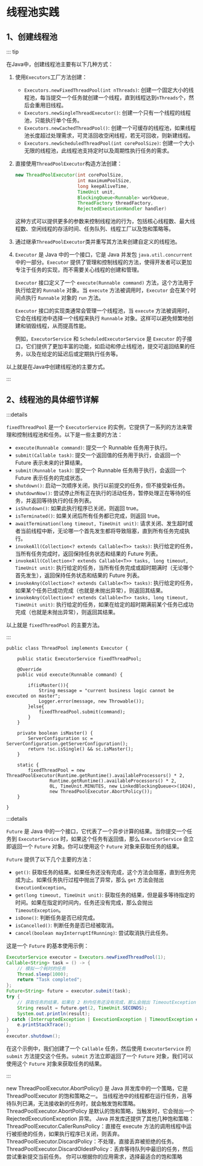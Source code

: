 # 线程池实践

## 1、创建线程池

::: tip

在Java中，创建线程池主要有以下几种方式：

1. 使用`Executors`工厂方法创建：

   - `Executors.newFixedThreadPool(int nThreads)`: 创建一个固定大小的线程池，每当提交一个任务就创建一个线程，直到线程达到`nThreads`个，然后会重用旧线程。
   - `Executors.newSingleThreadExecutor()`: 创建一个只有一个线程的线程池，只能执行单个任务。
   - `Executors.newCachedThreadPool()`: 创建一个可缓存的线程池，如果线程池长度超过处理需求，可灵活回收空闲线程，若无可回收，则新建线程。
   - `Executors.newScheduledThreadPool(int corePoolSize)`: 创建一个大小无限的线程池，此线程池支持定时以及周期性执行任务的需求。

2. 直接使用`ThreadPoolExecutor`构造方法创建：

   ```java
   new ThreadPoolExecutor(int corePoolSize,
                          int maximumPoolSize,
                          long keepAliveTime,
                          TimeUnit unit,
                          BlockingQueue<Runnable> workQueue,
                          ThreadFactory threadFactory,
                          RejectedExecutionHandler handler)
   ```
   这种方式可以提供更多的参数来控制线程池的行为，包括核心线程数、最大线程数、空闲线程的存活时间、任务队列、线程工厂以及饱和策略等。

3. 通过继承`ThreadPoolExecutor`类并重写其方法来创建自定义的线程池。

4. `Executor` 是 Java 中的一个接口，它是 Java 并发包 `java.util.concurrent` 中的一部分。`Executor` 提供了管理和控制线程的方法，使得开发者可以更加专注于任务的实现，而不需要关心线程的创建和管理。

   `Executor` 接口定义了一个 `execute(Runnable command)` 方法，这个方法用于执行给定的 `Runnable` 对象。当 `execute` 方法被调用时，`Executor` 会在某个时间点执行 `Runnable` 对象的 `run` 方法。

   `Executor` 接口的实现类通常会管理一个线程池，当 `execute` 方法被调用时，它会在线程池中选择一个线程来执行 `Runnable` 对象。这样可以避免频繁地创建和销毁线程，从而提高性能。

   例如，`ExecutorService` 和 `ScheduledExecutorService` 是 `Executor` 的子接口，它们提供了更加丰富的功能，如启动和停止线程池，提交可返回结果的任务，以及在给定的延迟后或定期执行任务等。


以上就是在Java中创建线程池的主要方式。

:::

## 2、线程池的具体细节详解


:::details

`fixedThreadPool` 是一个 `ExecutorService` 的实例，它提供了一系列的方法来管理和控制线程池和任务。以下是一些主要的方法：

- `execute(Runnable command)`: 提交一个 Runnable 任务用于执行。
- `submit(Callable task)`: 提交一个返回值的任务用于执行，会返回一个 Future 表示未来的计算结果。
- `submit(Runnable task)`: 提交一个 Runnable 任务用于执行，会返回一个 Future 表示任务的完成状态。
- `shutdown()`: 启动一次顺序关闭，执行以前提交的任务，但不接受新任务。
- `shutdownNow()`: 尝试停止所有正在执行的活动任务，暂停处理正在等待的任务，并返回等待执行的任务列表。
- `isShutdown()`: 如果此执行程序已关闭，则返回 true。
- `isTerminated()`: 如果关闭后所有任务都已完成，则返回 true。
- `awaitTermination(long timeout, TimeUnit unit)`: 请求关闭、发生超时或者当前线程中断，无论哪一个首先发生都将导致阻塞，直到所有任务完成执行。
- `invokeAll(Collection<? extends Callable<T>> tasks)`: 执行给定的任务，当所有任务完成时，返回保持任务状态和结果的 Future 列表。
- `invokeAll(Collection<? extends Callable<T>> tasks, long timeout, TimeUnit unit)`: 执行给定的任务，当所有任务完成或超时期满时（无论哪个首先发生），返回保持任务状态和结果的 Future 列表。
- `invokeAny(Collection<? extends Callable<T>> tasks)`: 执行给定的任务，如果某个任务已成功完成（也就是未抛出异常），则返回其结果。
- `invokeAny(Collection<? extends Callable<T>> tasks, long timeout, TimeUnit unit)`: 执行给定的任务，如果在给定的超时期满前某个任务已成功完成（也就是未抛出异常），则返回其结果。

以上就是 `fixedThreadPool` 的主要方法。

:::

```java{15}
public class ThreadPool implements Executor {

    public static ExecutorService fixedThreadPool;

    @Override
    public void execute(Runnable command) {

        if(isMaster()){
            String message = "current business logic cannot be executed on master";
            Logger.error(message, new Throwable());
        }else{
            fixedThreadPool.submit(command);
        }
    }

    private boolean isMaster() {
        ServerConfiguration sc = ServerConfiguration.getServerConfiguration();
        return !sc.isSingle() && sc.isMaster();
    }

    static {
        fixedThreadPool = new ThreadPoolExecutor(Runtime.getRuntime().availableProcessors() * 2,
                Runtime.getRuntime().availableProcessors() * 2,
                0L, TimeUnit.MINUTES, new LinkedBlockingQueue<>(1024),
                new ThreadPoolExecutor.AbortPolicy());
    }

}
```

:::details

`Future` 是 Java 中的一个接口，它代表了一个异步计算的结果。当你提交一个任务到 `ExecutorService` 时，如果这个任务有返回值，那么 `ExecutorService` 会立即返回一个 `Future` 对象。你可以使用这个 `Future` 对象来获取任务的结果。

`Future` 提供了以下几个主要的方法：

- `get()`: 获取任务的结果。如果任务还没有完成，这个方法会阻塞，直到任务完成为止。如果任务执行过程中抛出了异常，那么 `get` 方法会抛出 `ExecutionException`。
- `get(long timeout, TimeUnit unit)`: 获取任务的结果，但是最多等待指定的时间。如果在指定的时间内，任务还没有完成，那么会抛出 `TimeoutException`。
- `isDone()`: 判断任务是否已经完成。
- `isCancelled()`: 判断任务是否已经被取消。
- `cancel(boolean mayInterruptIfRunning)`: 尝试取消执行此任务。

这是一个 `Future` 的基本使用示例：

```java
ExecutorService executor = Executors.newFixedThreadPool(1);
Callable<String> task = () -> {
    // 模拟一个耗时的任务
    Thread.sleep(1000);
    return "Task completed";
};
Future<String> future = executor.submit(task);
try {
    // 获取任务的结果，如果在 2 秒内任务还没有完成，那么会抛出 TimeoutException
    String result = future.get(2, TimeUnit.SECONDS);
    System.out.println(result);
} catch (InterruptedException | ExecutionException | TimeoutException e) {
    e.printStackTrace();
}
executor.shutdown();
```

在这个示例中，我们创建了一个 `Callable` 任务，然后使用 `ExecutorService` 的 `submit` 方法提交这个任务。`submit` 方法立即返回了一个 `Future` 对象，我们可以使用这个 `Future` 对象来获取任务的结果。

:::



new ThreadPoolExecutor.AbortPolicy() 是 Java 并发库中的一个策略，它是 ThreadPoolExecutor 的饱和策略之一。  当线程池中的线程都在运行任务，且等待队列已满，无法接收新的任务时，就会触发饱和策略。ThreadPoolExecutor.AbortPolicy 是默认的饱和策略，当触发时，它会抛出一个 RejectedExecutionException 异常。  Java 并发库还提供了其他几种饱和策略：  
ThreadPoolExecutor.CallerRunsPolicy：直接在 execute 方法的调用线程中运行被拒绝的任务，如果执行程序已关闭，则丢弃。
ThreadPoolExecutor.DiscardPolicy：不处理，直接丢弃被拒绝的任务。
ThreadPoolExecutor.DiscardOldestPolicy：丢弃等待队列中最旧的任务，然后尝试重新提交当前任务。
你可以根据你的应用需求，选择最适合的饱和策略